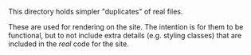 This directory holds simpler "duplicates" of real files.

These are used for rendering on the site. The intention is for them
to be functional, but to not include extra details (e.g. styling classes)
that are included in the *real* code for the site.
